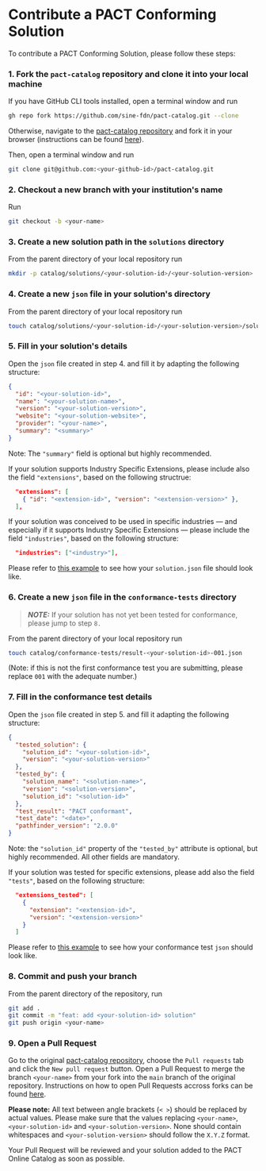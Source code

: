 # Contribute a PACT Conforming Solution

To contribute a PACT Conforming Solution, please follow these steps:

### 1. Fork the `pact-catalog` repository and clone it into your local machine

If you have GitHub CLI tools installed, open a terminal window and run

```sh
gh repo fork https://github.com/sine-fdn/pact-catalog.git --clone
```

Otherwise, navigate to the [pact-catalog repository](https://github.com/sine-fdn/pact-catalog.git) and fork it in your browser (instructions can be found [here](https://docs.github.com/en/get-started/quickstart/fork-a-repo#forking-a-repository)).

Then, open a terminal window and run

```sh
git clone git@github.com:<your-github-id>/pact-catalog.git
```

### 2. Checkout a new branch with your institution's name

Run

```sh
git checkout -b <your-name>
```

### 3. Create a new solution path in the `solutions` directory

From the parent directory of your local repository run

```sh
mkdir -p catalog/solutions/<your-solution-id>/<your-solution-version>
```

### 4. Create a new `json` file in your solution's directory

From the parent directory of your local repository run

```sh
touch catalog/solutions/<your-solution-id>/<your-solution-version>/solution.json
```

### 5. Fill in your solution's details

Open the `json` file created in step 4. and fill it by adapting the following structure:

```json
{
  "id": "<your-solution-id>",
  "name": "<your-solution-name>",
  "version": "<your-solution-version>",
  "website": "<your-solution-website>",
  "provider": "<your-name>",
  "summary": "<summary>"
}
```

Note: The `"summary"` field is optional but highly recommended.

If your solution supports Industry Specific Extensions, please include also the field `"extensions"`, based on the following structrue:

```json
  "extensions": [
    { "id": "<extension-id>", "version": "<extension-version>" },
  ],
```

If your solution was conceived to be used in specific industries — and especially if it supports Industry Specific Extensions — please include the field `"industries"`, based on the following structure:

```json
  "industries": ["<industry>"],
```

Please refer to [this example](./catalog/solutions/steel-industry-solution/1.0.0/solution.json) to see how your `solution.json` file should look like.

### 6. Create a new `json` file in the `conformance-tests` directory

> **_NOTE:_** If your solution has not yet been tested for conformance, please jump to step `8.`

From the parent directory of your local repository run

```sh
touch catalog/conformance-tests/result-<your-solution-id>-001.json
```

(Note: if this is not the first conformance test you are submitting, please replace `001` with the adequate number.)

### 7. Fill in the conformance test details

Open the `json` file created in step 5. and fill it adapting the following structure:

```json
{
  "tested_solution": {
    "solution_id": "<your-solution-id>",
    "version": "<your-solution-version>"
  },
  "tested_by": {
    "solution_name": "<solution-name>",
    "version": "<solution-version>",
    "solution_id": "<solution-id>"
  },
  "test_result": "PACT conformant",
  "test_date": "<date>",
  "pathfinder_version": "2.0.0"
}
```

Note: the `"solution_id"` property of the `"tested_by"` attribute is optional, but highly recommended. All other fields are mandatory.

If your solution was tested for specific extensions, please add also the field `"tests"`, based on the following structure:

```json
  "extensions_tested": [
    {
      "extension": "<extension-id>",
      "version": "<extension-version>"
    }
  ]
```

Please refer to [this example](./catalog/conformance-tests/result-001.json) to see how your conformance test `json` should look like.

### 8. Commit and push your branch

From the parent directory of the repository, run

```sh
git add .
git commit -m "feat: add <your-solution-id> solution"
git push origin <your-name>
```

### 9. Open a Pull Request

Go to the original [pact-catalog repository](https://github.com/sine-fdn/pact-catalog), choose the `Pull requests` tab and click the `New pull request` button. 
Open a Pull Request to merge the branch `<your-name>` from your fork into the `main` branch of the original repository. Instructions on how to open Pull Requests accross forks can be found [here](https://docs.github.com/en/pull-requests/collaborating-with-pull-requests/proposing-changes-to-your-work-with-pull-requests/creating-a-pull-request-from-a-fork).

<strong>Please note:</strong> All text between angle brackets (`< >`) should be replaced by actual values. Please make sure that the values replacing `<your-name>`, `<your-solution-id>` and `<your-solution-version>`. None should contain whitespaces and `<your-solution-version>` should follow the `X.Y.Z` format.

Your Pull Request will be reviewed and your solution added to the PACT Online Catalog as soon as possible.
